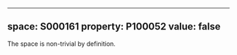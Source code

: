   ---
  space: S000161
  property: P100052
  value: false
  ---
  
  The space is non-trivial by definition.
